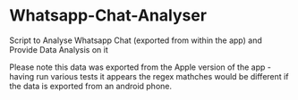 # Whatsapp-Chat-Analyser
Script to Analyse Whatsapp Chat (exported from within the app) and Provide Data Analysis on it

Please note this data was exported from the Apple version of the app - having run various tests it appears the regex mathches would be different if the data is exported from an android phone.
